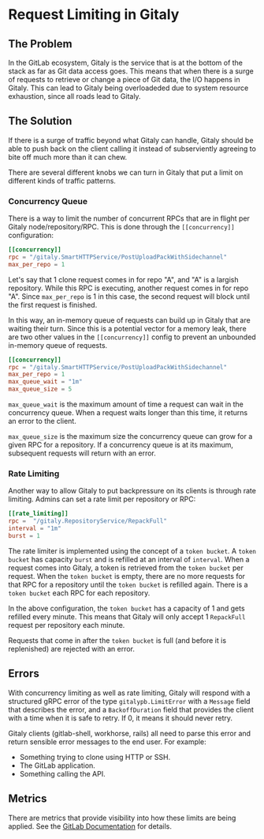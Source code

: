 # Request Limiting in Gitaly

## The Problem

In the GitLab ecosystem, Gitaly is the service that is at the bottom of the
stack as far as Git data access goes. This means that when there is a surge of
requests to retrieve or change a piece of Git data, the I/O happens in Gitaly.
This can lead to Gitaly being overloadeded due to system resource exhaustion,
since all roads lead to Gitaly.

## The Solution

If there is a surge of traffic beyond what Gitaly can handle, Gitaly should
be able to push back on the client calling it instead of subserviently agreeing
to bite off much more than it can chew.

There are several different knobs we can turn in Gitaly that put a limit on
different kinds of traffic patterns.

### Concurrency Queue

There is a way to limit the number of concurrent RPCs that are in flight per
Gitaly node/repository/RPC. This is done through the `[[concurrency]]`
configuration:

```toml
[[concurrency]]
rpc = "/gitaly.SmartHTTPService/PostUploadPackWithSidechannel"
max_per_repo = 1
```

Let's say that 1 clone request comes in for repo "A", and "A" is a largish
repository. While this RPC is executing, another request comes in for repo "A".
Since `max_per_repo` is 1 in this case, the second request will block until the
first request is finished. 

In this way, an in-memory queue of requests can build up in Gitaly that are
waiting their turn. Since this is a potential vector for a memory leak, there
are two other values in the `[[concurrency]]` config to prevent an unbounded
in-memory queue of requests.

```toml
[[concurrency]]
rpc = "/gitaly.SmartHTTPService/PostUploadPackWithSidechannel"
max_per_repo = 1
max_queue_wait = "1m"
max_queue_size = 5
```

`max_queue_wait` is the maximum amount of time a request can wait in the
concurrency queue. When a request waits longer than this time, it returns
an error to the client.

`max_queue_size` is the maximum size the concurrency queue can grow for a given
RPC for a repository. If a concurrency queue is at its maximum, subsequent requests
will return with an error.

### Rate Limiting

Another way to allow Gitaly to put backpressure on its clients is through rate
limiting. Admins can set a rate limit per repository or RPC:

```toml
[[rate_limiting]]
rpc =  "/gitaly.RepositoryService/RepackFull"
interval = "1m"
burst = 1
```

The rate limiter is implemented using the concept of a `token bucket`. A `token
bucket` has capacity `burst` and is refilled at an interval of `interval`. When a
request comes into Gitaly, a token is retrieved from the `token bucket` per
request. When the `token bucket` is empty, there are no more requests for that
RPC for a repository until the `token bucket` is refilled again. There is a `token bucket`
each RPC for each repository.

In the above configuration, the `token bucket` has a capacity of 1 and gets
refilled every minute. This means that Gitaly will only accept 1 `RepackFull`
request per repository each minute.

Requests that come in after the `token bucket` is full (and before it is 
replenished) are rejected with an error.

## Errors

With concurrency limiting as well as rate limiting, Gitaly will respond with a
structured gRPC error of the type `gitalypb.LimitError` with a `Message` field
that describes the error, and a `BackoffDuration` field that provides
the client with a time when it is safe to retry. If 0, it means it should never
retry.

Gitaly clients (gitlab-shell, workhorse, rails) all need to parse this error and
return sensible error messages to the end user. For example:

- Something trying to clone using HTTP or SSH.
- The GitLab application.
- Something calling the API.

## Metrics

There are metrics that provide visibility into how these limits are being
applied. See the [GitLab Documentation](https://docs.gitlab.com/ee/administration/gitaly/#monitor-gitaly-and-gitaly-cluster) for details.


